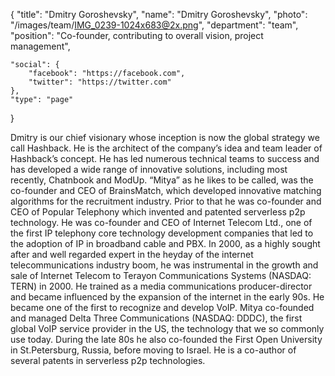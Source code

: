 {
	"title": "Dmitry Goroshevsky",
	"name": "Dmitry Goroshevsky",
	"photo": "/images/team/IMG_0239-1024x683@2x.png",
	"department": "team",
	"position": "Co-founder, contributing to overall vision, project management",

	"social": {
		"facebook": "https://facebook.com",
		"twitter": "https://twitter.com"
	},
	"type": "page"
}

Dmitry is our chief visionary whose inception is now the global strategy we call Hashback. He is the architect of the company’s idea and team leader of Hashback’s concept. He has led numerous technical teams to success and has developed a wide range of innovative solutions, including most recently, Chatnbook and ModUp. “Mitya” as he likes to be called, was the co-founder and CEO of BrainsMatch, which developed innovative matching algorithms for
the recruitment industry. Prior to that he was co-founder and CEO of Popular Telephony which
invented and patented serverless p2p technology. He was co-founder and CEO of Internet
Telecom Ltd., one of the first IP telephony core technology development companies that led to
the adoption of IP in broadband cable and PBX. In 2000, as a highly sought after
and well regarded expert in the heyday of the internet telecommunications industry boom, he
was instrumental in the growth and sale of Internet Telecom to Terayon Communications
Systems (NASDAQ: TERN) in 2000. He trained as a media communications producer-director
and became influenced by the expansion of the internet in the early 90s. He became one of the
first to recognize and develop VoIP. Mitya co-founded and managed Delta Three Communications (NASDAQ: DDDC), the first global VoIP service provider in the US, the
technology that we so commonly use today. During the late 80s he also co-founded the First
Open University in St.Petersburg, Russia, before moving to Israel. He is a co-author of several
patents in serverless p2p technologies.